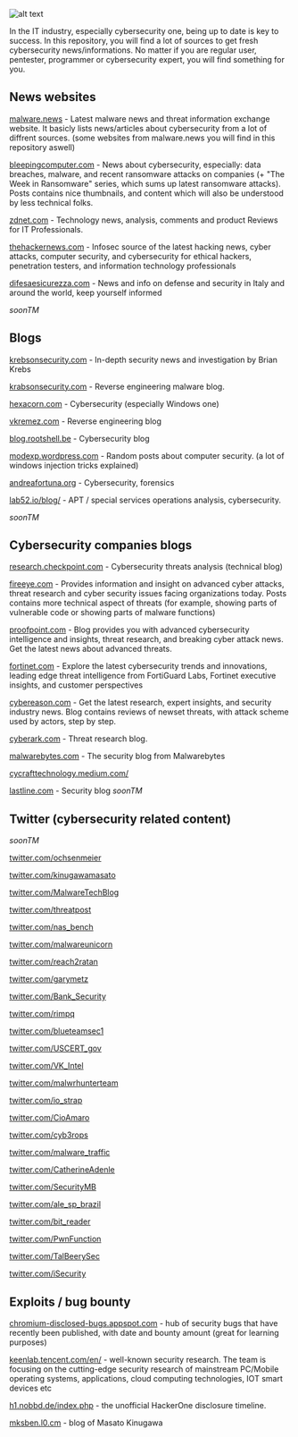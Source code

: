 ![alt text](https://www.campussafetymagazine.com/wp-content/uploads/2020/03/cybersecurity-2019.jpg)

In the IT industry, especially cybersecurity one, being up to date is key to success.
In this repository, you will find a lot of sources to get fresh cybersecurity news/informations.
No matter if you are regular user, pentester, programmer or cybersecurity expert, you will find something for you.

## News websites
[malware.news](https://malware.news/) - Latest malware news and threat information exchange website. It basicly lists news/articles about cybersecurity from
a lot of diffrent sources. (some websites from malware.news you will find in this repository aswell)

[bleepingcomputer.com](https://www.bleepingcomputer.com/) - News about cybersecurity, especially: data breaches, malware, and recent ransomware attacks on companies (+ "The Week in Ransomware" series, which sums up latest ransomware attacks). Posts contains nice thumbnails, and content which will also be understood by less technical folks.

[zdnet.com](https://www.zdnet.com/) - Technology news, analysis, comments and product Reviews for IT Professionals. 

[thehackernews.com](https://thehackernews.com/) - Infosec source of the latest hacking news, cyber attacks, computer security, and cybersecurity for ethical hackers, penetration testers, and information technology professionals

[difesaesicurezza.com](https://www.difesaesicurezza.com/en/category/cyber-en/) - News and info on defense and security in Italy and around the world, keep yourself informed

*soonTM*

## Blogs
[krebsonsecurity.com](https://krebsonsecurity.com/) - In-depth security news and investigation by Brian Krebs

[krabsonsecurity.com](https://krabsonsecurity.com/) - Reverse engineering malware blog. 

[hexacorn.com](https://www.hexacorn.com/index.html) - Cybersecurity (especially Windows one)

[vkremez.com](https://www.vkremez.com/) - Reverse engineering blog

[blog.rootshell.be](https://blog.rootshell.be/) - Cybersecurity blog

[modexp.wordpress.com](https://modexp.wordpress.com/) - Random posts about computer security. (a lot of windows injection tricks explained)

[andreafortuna.org](https://www.andreafortuna.org/category/cybersecurity/) - Cybersecurity, forensics

[lab52.io/blog/](https://lab52.io/blog) - APT / special services operations analysis, cybersecurity.

*soonTM*

## Cybersecurity companies blogs

[research.checkpoint.com](https://research.checkpoint.com/) - Cybersecurity threats analysis (technical blog)

[fireeye.com](https://www.fireeye.com/blog.html) - Provides information and insight on advanced cyber attacks, threat research and cyber security issues facing organizations today. Posts contains more technical aspect of threats (for example, showing parts of vulnerable code or showing parts of malware functions)

[proofpoint.com](https://www.proofpoint.com/us/blog) - Blog provides you with advanced cybersecurity intelligence and insights, threat research, and breaking cyber attack news. Get the latest news about advanced threats.

[fortinet.com](https://www.fortinet.com/blog) - Explore the latest cybersecurity trends and innovations, leading edge threat intelligence from FortiGuard Labs, Fortinet executive insights, and customer perspectives

[cybereason.com](https://www.cybereason.com/blog) - Get the latest research, expert insights, and security industry news. Blog contains reviews of newset threats, with attack scheme used by actors, step by step.

[cyberark.com](https://www.cyberark.com/resources/threat-research-blog) - Threat research blog.

[malwarebytes.com](https://blog.malwarebytes.com/) - The security blog from Malwarebytes

[cycrafttechnology.medium.com/](https://cycrafttechnology.medium.com/)

[lastline.com](https://www.lastline.com/blog/) - Security blog
*soonTM*

## Twitter (cybersecurity related content)
*soonTM*

[twitter.com/ochsenmeier](https://twitter.com/ochsenmeier)

[twitter.com/kinugawamasato](https://twitter.com/kinugawamasato)

[twitter.com/MalwareTechBlog](https://twitter.com/MalwareTechBlog)

[twitter.com/threatpost](https://twitter.com/threatpost)

[twitter.com/nas_bench](https://twitter.com/nas_bench)

[twitter.com/malwareunicorn](https://twitter.com/malwareunicorn)

[twitter.com/reach2ratan](https://twitter.com/reach2ratan)

[twitter.com/garymetz](https://twitter.com/garymetz)

[twitter.com/Bank_Security](https://twitter.com/Bank_Security)

[twitter.com/rimpq](https://twitter.com/rimpq)

[twitter.com/blueteamsec1](https://twitter.com/blueteamsec1)

[twitter.com/USCERT_gov](https://twitter.com/USCERT_gov)

[twitter.com/VK_Intel](https://twitter.com/VK_Intel)

[twitter.com/malwrhunterteam](https://twitter.com/malwrhunterteam)

[twitter.com/io_strap](https://twitter.com/io_strap)

[twitter.com/CioAmaro](https://twitter.com/CioAmaro)

[twitter.com/cyb3rops](https://twitter.com/cyb3rops)

[twitter.com/malware_traffic](https://twitter.com/malware_traffic)

[twitter.com/CatherineAdenle](https://twitter.com/CatherineAdenle)

[twitter.com/SecurityMB](https://twitter.com/SecurityMB)

[twitter.com/ale_sp_brazil](https://twitter.com/ale_sp_brazil)

[twitter.com/bit_reader](https://twitter.com/bit_reader)

[twitter.com/PwnFunction](https://twitter.com/PwnFunction)

[twitter.com/TalBeerySec](https://twitter.com/TalBeerySec)

[twitter.com/iSecurity](https://twitter.com/iSecurity)


## Exploits / bug bounty

[chromium-disclosed-bugs.appspot.com](https://chromium-disclosed-bugs.appspot.com) - hub of security bugs that have recently been published, with date and bounty amount (great for learning purposes)

[keenlab.tencent.com/en/](https://keenlab.tencent.com/en/) - well-known security research. The team is focusing on the cutting-edge security research of mainstream PC/Mobile operating systems, applications, cloud computing technologies, IOT smart devices etc

[h1.nobbd.de/index.php](http://h1.nobbd.de/index.php) - the unofficial HackerOne disclosure timeline. 

[mksben.l0.cm](https://mksben.l0.cm/) - blog of Masato Kinugawa
